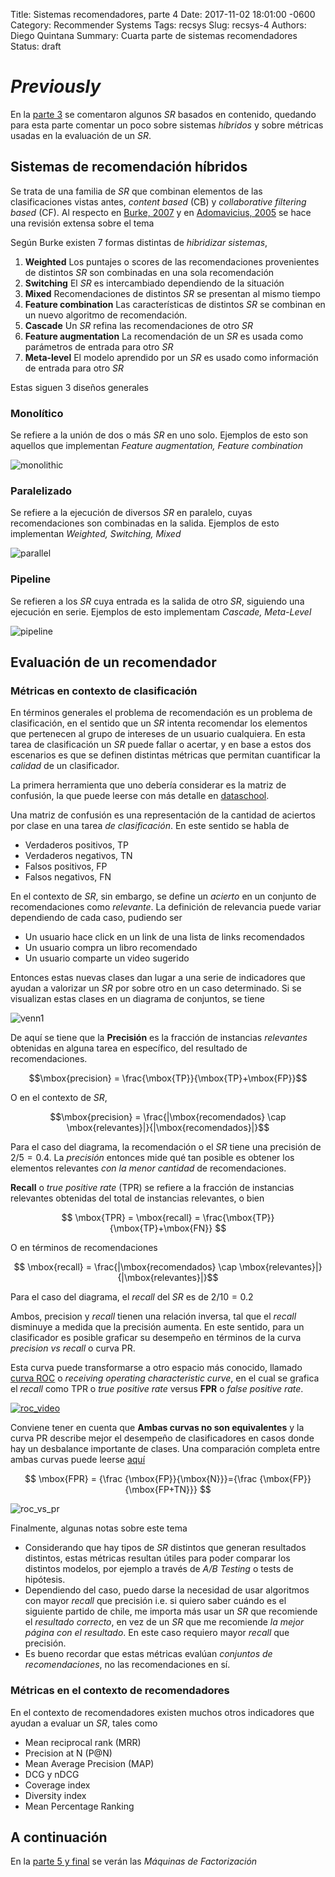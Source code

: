 Title: Sistemas recomendadores, parte 4
Date: 2017-11-02 18:01:00 -0600
Category: Recommender Systems
Tags: recsys
Slug: recsys-4
Authors: Diego Quintana
Summary: Cuarta parte de sistemas recomendadores
Status: draft

<!-- Modified: 2010-12-05 19:30 -->

<!-- entry 4, clase al 08.11 -->
<!-- Hoy -->
<!-- *  Evaluación -->
<!-- *  Laboratorio -->
<!-- *  usando *Bag of Words* -->
<!-- *  LDA -->
<!-- *  Usando un software llamado *gensim* -->

# _Previously_

En la [parte 3]({filename}/blog/03_sysrec-3.md) se comentaron algunos _SR_ basados en contenido, quedando para esta parte comentar un poco sobre sistemas _híbridos_ y sobre métricas usadas en la evaluación de un _SR_.

## Sistemas de recomendación híbridos

Se trata de una familia de _SR_ que combinan elementos de las clasificaciones vistas antes, _content based_ (CB) y _collaborative filtering based_ (CF). Al respecto en [Burke, 2007](http://citeseerx.ist.psu.edu/viewdoc/download?doi=10.1.1.88.8200&rep=rep1&type=pdf) y en [Adomavicius, 2005](http://blog.ag-nbi.de/wp-content/uploads/2015/10/adomavicius-recsys.pdf) se hace una revisión extensa sobre el tema

Según Burke existen 7 formas distintas de _hibridizar sistemas_,

1. **Weighted** Los puntajes o scores de las recomendaciones provenientes de distintos _SR_ son combinadas en una sola recomendación
2. **Switching** El _SR_ es intercambiado dependiendo de la situación
3. **Mixed** Recomendaciones de distintos _SR_ se presentan al mismo tiempo
4. **Feature combination** Las características de distintos _SR_ se combinan en un nuevo algoritmo de recomendación.
5. **Cascade** Un _SR_ refina las recomendaciones de otro _SR_
6. **Feature augmentation** La recomendación de un _SR_ es usada como parámetros de entrada para otro _SR_
7. **Meta-level** El modelo aprendido por un _SR_ es usado como información de entrada para otro _SR_

Estas siguen 3 diseños generales

### Monolítico

Se refiere a la unión de dos o más _SR_ en uno solo. Ejemplos de esto son aquellos que implementan _Feature augmentation, Feature combination_

![monolithic]({static}/images/monolithic_hybrid.png)

### Paralelizado

Se refiere a la ejecución de diversos _SR_ en paralelo, cuyas recomendaciones son combinadas en la salida. Ejemplos de esto implementan _Weighted, Switching, Mixed_

![parallel]({static}/images/parallel_hybrid.png)

### Pipeline

Se refieren a los _SR_ cuya entrada es la salida de otro _SR_, siguiendo una ejecución en serie. Ejemplos de esto implementam _Cascade, Meta-Level_

![pipeline]({static}/images/pipeline_hybrid.png)

## Evaluación de un recomendador

### Métricas en contexto de clasificación

En términos generales el problema de recomendación es un problema de clasificación, en el sentido que un _SR_ intenta recomendar los elementos que pertenecen al grupo de intereses de un usuario cualquiera. En esta tarea de clasificación un _SR_ puede fallar o acertar, y en base a estos dos escenarios es que se definen distintas métricas que permitan cuantificar la _calidad_ de un clasificador.

La primera herramienta que uno debería considerar es la matriz de confusión, la que puede leerse con más detalle en [dataschool](http://www.dataschool.io/simple-guide-to-confusion-matrix-terminology/).

Una matriz de confusión es una representación de la cantidad de aciertos por clase en una tarea _de clasificación_. En este sentido se habla de

- Verdaderos positivos, TP
- Verdaderos negativos, TN
- Falsos positivos, FP
- Falsos negativos, FN

En el contexto de _SR_, sin embargo, se define un _acierto_ en un conjunto de recomendaciones como _relevante_. La definición de relevancia puede variar dependiendo de cada caso, pudiendo ser

- Un usuario hace click en un link de una lista de links recomendados
- Un usuario compra un libro recomendado
- Un usuario comparte un video sugerido

Entonces estas nuevas clases dan lugar a una serie de indicadores que ayudan a valorizar un _SR_ por sobre otro en un caso determinado. Si se visualizan estas clases en un diagrama de conjuntos, se tiene

![venn1]({static}/images/venn1.png)

De aquí se tiene que la **Precisión** es la fracción de instancias _relevantes_ obtenidas en alguna tarea en específico, del resultado de recomendaciones.

$$\mbox{precision} = \frac{\mbox{TP}}{\mbox{TP}+\mbox{FP}}$$

O en el contexto de _SR_,

$$\mbox{precision} = \frac{|\mbox{recomendados} \cap \mbox{relevantes}|}{|\mbox{recomendados}|}$$

Para el caso del diagrama, la recomendación o el _SR_ tiene una precisión de $2/5=0.4$. La _precisión_ entonces mide qué tan posible es obtener los elementos relevantes _con la menor cantidad_ de recomendaciones.

**Recall** o _true positive rate_ (TPR) se refiere a la fracción de instancias relevantes obtenidas del total de instancias relevantes, o bien

$$
\mbox{TPR} = \mbox{recall} = \frac{\mbox{TP}}{\mbox{TP}+\mbox{FN}}
$$

O en términos de recomendaciones

$$
\mbox{recall} = \frac{|\mbox{recomendados} \cap \mbox{relevantes}|}{|\mbox{relevantes}|}$$

Para el caso del diagrama, el _recall_ del _SR_ es de $2/10=0.2$

Ambos, precision y _recall_ tienen una relación inversa, tal que el _recall_ disminuye a medida que la precisión aumenta. En este sentido, para un clasificador es posible graficar su desempeño en términos de la curva _precision vs recall_ o curva PR.

Esta curva puede transformarse a otro espacio más conocido, llamado [curva ROC](https://en.wikipedia.org/wiki/Receiver_operating_characteristic) o _receiving operating characteristic curve_, en el cual se grafica el _recall_ como TPR o _true positive rate_ versus **FPR** o _false positive rate_.

[![roc_video](http://img.youtube.com/vi/OAl6eAyP-yo/0.jpg)](http://www.youtube.com/watch?v=OAl6eAyP-yo "ROC Curve explained")

Conviene tener en cuenta que **Ambas curvas no son equivalentes** y la curva PR describe mejor el desempeño de clasificadores en casos donde hay un desbalance importante de clases. Una comparación completa entre ambas curvas puede leerse [aquí](http://pages.cs.wisc.edu/~jdavis/davisgoadrichcamera2.pdf)

$$
\mbox{FPR} = {\frac {\mbox{FP}}{\mbox{N}}}={\frac {\mbox{FP}}{\mbox{FP+TN}}}
$$

![roc_vs_pr]({static}/images/roc_vs_pr.png)

Finalmente, algunas notas sobre este tema

- Considerando que hay tipos de _SR_ distintos que generan resultados distintos, estas métricas resultan útiles para poder comparar los distintos modelos, por ejemplo a través de _A/B Testing_ o tests de hipótesis.
- Dependiendo del caso, puedo darse la necesidad de usar algoritmos con mayor _recall_ que precisión i.e. si quiero saber cuándo es el siguiente partido de chile, me importa más usar un _SR_ que recomiende el _resultado correcto_, en vez de un _SR_ que me recomiende _la mejor página con el resultado_. En este caso requiero mayor _recall_ que precisión.
- Es bueno recordar que estas métricas evalúan _conjuntos de recomendaciones_, no las recomendaciones en sí.

### Métricas en el contexto de recomendadores

En el contexto de recomendadores existen muchos otros indicadores que ayudan a evaluar un _SR_, tales como

- Mean reciprocal rank (MRR)
- Precision at N (P@N)
- Mean Average Precision (MAP)
- DCG y nDCG
- Coverage index
- Diversity index
- Mean Percentage Ranking

<!-- ## Diversity

Si alguien le gusta el *colo colo*, y le recomiendo sólo noticias del mismo equipo, la diversidad es muy baja. Si en cambio le recomiendo noticias de fútbol, añado diversidad a mi conjunto de recomendaciones. Esto apunta a resolver el problema de *burbujas de información*, algo que se puede hacer de manera programática y controlada. -->

## A continuación

En la [parte 5 y final]({filename}/blog/05_sysrec-5.md) se verán las _Máquinas de Factorización_
